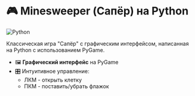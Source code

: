 # 🎮 Minesweeper (Сапёр) на Python

![Python](https://img.shields.io/badge/Python-3.8+-blue?logo=python)

Классическая игра "Сапёр" с графическим интерфейсом, написанная на Python с использованием PyGame.

- 🖼️ **Графический интерфейс** на PyGame
- 🎛️ Интуитивное управление:
  - ЛКМ - открыть клетку
  - ПКМ - поставить/убрать флажок
